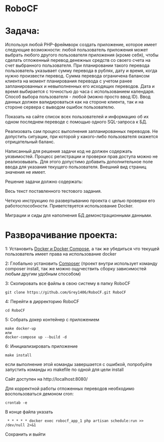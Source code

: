 # RoboCF

Задача: 
=====================

Используя любой PHP-фреймворк создать приложение, которое имеет следующие возможности: любой пользователь приложения может выбрать любого другого пользователя приложения (кроме себя), чтобы сделать отложенный перевод денежных средств со своего счета на счет выбранного пользователя. При планировании такого перевода пользователь указывает сумму перевода в рублях, дату и время, когда нужно произвести перевод. Сумма перевода ограничена балансом клиента на момент планирования перевода с учетом ранее запланированных и невыполненных его исходящих переводов. Дата и время выбирается с точностью до часа с использованием календаря. Способ выбора пользователя - любой (можно просто ввод ID). Ввод данных должен валидироваться как на стороне клиента, так и на стороне сервера с выводом ошибок пользователю.

Показать на сайте список всех пользователей и информацию об их одном последнем переводе с помощью одного SQL-запроса к БД.

Реализовать сам процесс выполнения запланированных переводов. Не допустить ситуации, при которой у какого-либо пользователя окажется отрицательный баланс.

Написанный для решения задачи код не должен содержать уязвимостей. Процесс регистрации и проверки прав доступа можно не реализовывать. Для этого допустимо добавить дополнительное поле ввода для указания текущего пользователя. Внешний вид страниц значения не имеет.

Решение задачи должно содержать:

Весь текст поставленного тестового задания. 

Четкую инструкцию по развертыванию проекта с целью проверки его работоспособности. Приветствуется использование Docker. 

Миграции и сиды для наполнения БД демонстрационными данными.

Разворачивание проекта: 
=====================

1: Установить [Docker и Docker Compose](https://docks.docker.com/compose/install/),
а так же убедиться 
что текущей пользователь имеет права на использование docker 

2: Глобально установить 
[Composer](https://getcomposer.org/doc/03-cli.md#global)
(проект внутри использует команду composer install, 
так же можно ощучествить сборку зависимостей любым другим удобным способом)

3: Скопировать все файлы в свою систему в папку RoboCF

    git clone https://github.com/Grey1406/RoboCF.git RoboCF
    
4: Перейти в дирректорию RoboCF

    cd RoboCF

5: Собрать докер контейнер с приложением 

    make docker-up 
    или
    docker-compose up --build -d

6: Инициализировать приложение
    
    make install
    
если выполнение этой команды завершается с ошибкой, 
попробуйте запустить команды из makefile по одной для цели install

Сайт доступен на http://localhost:8080/

Для корректной работы отложенных переводов необходимо воспользоваться демоном cron:

    crontab -e

В конце файла указать

     * * * * * docker exec robocf_app_1 php artisan schedule:run >> /dev/null 2>&1 

Сохранить и выйти
